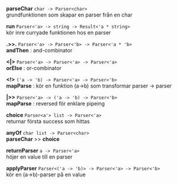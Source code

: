 __parseChar__ `char -> Parser<char>`<br />
grundfunktionen som skapar en parser från en char

__run__ `Parser<'a> -> string -> Result<'a * string>`<br />
kör inre curryade funktionen hos en parser

__.>>.__ `Parser<'a> -> Parser<'b> -> Parser<'a * 'b>`<br />
__andThen__ : and-combinator

__<|>__ `Parser<'a> -> Parser<'a> -> Parser<'a>`<br />
__orElse__ : or-combinator

__<!>__ `('a -> 'b) -> Parser<'a> -> Parser<'b>`<br />
__mapParse__ : kör en funktion (a->b) som transformar parser<a> -> parser<br />

__|>>__ `Parser<'a> -> ('a -> 'b) -> Parser<'b>`<br />
__mapParse__ : reversed för enklare pipeing

__choice__ `Parser<a'> list -> Parser<'a>`<br />
returnar första success som hittas

__anyOf__ `char list -> Parser<char>`<br />
__parseChar__ >> __choice__

__returnParser__ `a -> Parser<'a>`<br />
höjer en value till en parser

__applyParser__ `Parser<('a -> 'b)> -> Parser<'a> -> Parser<'b>`<br />
kör en (a->b)-parser på en value 